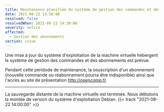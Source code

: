 ```yaml
---
title: Maintenance planifiée du système de gestion des commandes et des abonnements
date: 2021-08-22 13:50:00
resolved: false
resolvedWhen: 2021-08-22 14:30:00
severity: notice
affected:
  - Gestion des abonnements
section: issue
---
```

Une mise à jour du système d'exploitation de la machine virtuelle hébergent le système de gestion des commandes et des abonnements est prévue.

Pendant cette péridode de maintenance, la souscription d'un abonnement (nouvelle commande ou réabonnement pourra être indisponible) ainsi que l'accès au site de présentation http://opencomp.fr

---

La sauvegarde distante de la machine virtuelle est terminée. Nous débutons la montée de version du système d'exploitation Debian.  {{< track "2021-08-22 14:00:00" >}}
